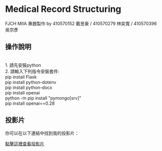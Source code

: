 # Medical Record Structuring
FJCH MIIA 專題製作 by 410570152 戴昱豪 / 410570279 林奕寬 / 410570396 吳宗彥

## 操作說明
<br>
1. 請先安裝python
<br>
2. 請輸入下列指令安裝套件:<br/>
pip install Flask<br/>
pip install python-dotenv<br/>
pip install python-docx<br/>
pip install openai<br/>
python -m pip install "pymongo[srv]"<br/>
pip install openai==0.28<br/>


## 投影片

你可以在以下連結中找到我的投影片：

[點擊這裡查看投影片](https://www.canva.com/design/DAF2OCxOEd8/HmjbuNnszxyQj3_11S04nw/edit?utm_content=DAF2OCxOEd8&utm_campaign=designshare&utm_medium=link2&utm_source=sharebutton)

